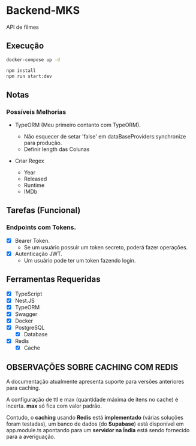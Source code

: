 # Backend-MKS

API de filmes

## Execução

```bash
docker-compose up -d
```

```bash
npm install
npm run start:dev
```

## Notas

### Possíveis Melhorias

- TypeORM (Meu primeiro contanto com TypeORM).
	- Não esquecer de setar 'false' em dataBaseProviders:synchronize para produção.
	- Definir length das Colunas

- Criar Regex
	- Year
	- Released
	- Runtime
	- IMDb

## Tarefas (Funcional)

### Endpoints com Tokens.

- [x] Bearer Token.
	- Se um usuário possuir um token secreto, poderá fazer operações.
- [x] Autenticação JWT.
	- Um usuário pode ter um token fazendo login.

## Ferramentas Requeridas

- [x] TypeScript
- [x] Nest.JS
- [x] TypeORM
- [x] Swagger
- [x] Docker
- [x] PostgreSQL
	- [x] Database
- [X] Redis
	- [x] Cache

## OBSERVAÇÕES SOBRE CACHING COM REDIS

A documentação atualmente apresenta suporte para versões anteriores para caching.

A configuração de ttl e max (quantidade máxima de itens no cache) é incerta. **max** só fica com valor padrão. 

Contudo, o **caching** usando **Redis** está **implementado** (várias soluções foram testadas),
um banco de dados (do **Supabase**) está disponível em app.module.ts apontando para um **servidor na Índia** está sendo fornecido para a averiguação.
